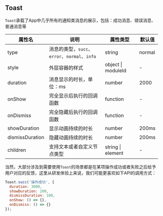 ## Toast

``Toast``承载了App中几乎所有的通知类消息的展示，包括：成功消息、错误消息、普通消息等

| 属性名          | 说明                                                  | 属性类型           | 默认值 |
| --------------- | ----------------------------------------------------- | ------------------ | ------ |
| type            | 消息的类型，``succ``、``error``、``normal``、``info`` | string             | normal |
| style           | 外层容器的样式                                        | object \| moduleId | -      |
| duration        | 消息显示的时长，单位：ms                              | number             | 2000   |
| onShow          | 完全显示后执行的回调函数                              | function           | -      |
| onDismiss       | 完全隐藏后执行的回调函数                              | function           | -      |
| showDuration    | 显示动画持续的时长                                    | number             | 200ms  |
| dismissDuration | 隐藏动画持续的时长                                    | number             | 200ms  |
| children        | 支持文本或者自定义节点类型                            | string \| element  | -      |

当然，大部分涉及到需要使用``Toast``的场景都是在某项操作成功或者失败之后给予用户对应的反馈，这里从研发体验上来说，我们可能更喜欢如下API的调用方式：

```javascript
Toast.succ('操作成功', {
  duration: 3000,
  showDuration: 200,
  dismissDuration: 100,
  onShow: () => {},
  onDismiss: () => {}
});
```



